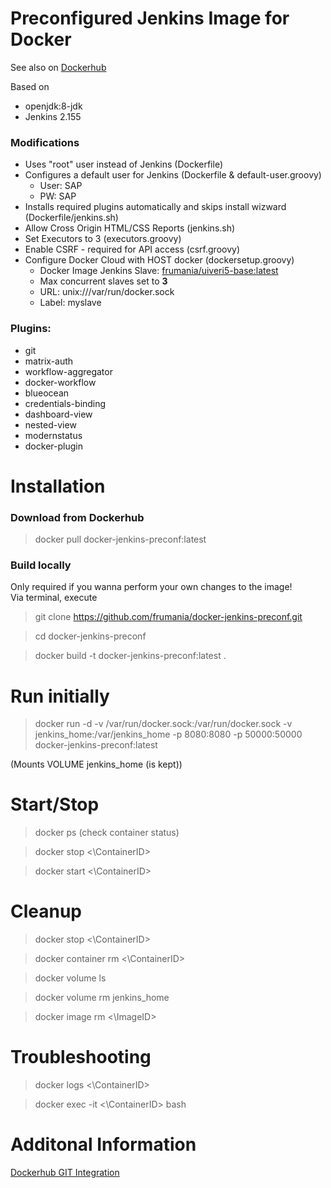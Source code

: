 # Preconfigured Jenkins Image for Docker

See also on [Dockerhub](https://hub.docker.com/r/frumania/docker-jenkins-preconf/)

Based on
* openjdk:8-jdk  
* Jenkins 2.155

### Modifications

* Uses "root" user instead of Jenkins (Dockerfile)
* Configures a default user for Jenkins (Dockerfile & default-user.groovy)
  * User: SAP
  * PW: SAP
* Installs required plugins automatically and skips install wizward (Dockerfile/jenkins.sh)
* Allow Cross Origin HTML/CSS Reports (jenkins.sh)
* Set Executors to 3 (executors.groovy)
* Enable CSRF - required for API access (csrf.groovy)
* Configure Docker Cloud with HOST docker (dockersetup.groovy)
  * Docker Image Jenkins Slave: [frumania/uiveri5-base:latest](https://hub.docker.com/r/frumania/uiveri5-base)
  * Max concurrent slaves set to **3**
  * URL: unix:///var/run/docker.sock
  * Label: myslave

### Plugins:

* git
* matrix-auth
* workflow-aggregator
* docker-workflow
* blueocean
* credentials-binding
* dashboard-view
* nested-view
* modernstatus
* docker-plugin

# Installation

### Download from Dockerhub

> docker pull docker-jenkins-preconf:latest 

### Build locally

Only required if you wanna perform your own changes to the image!  
Via terminal, execute
> git clone https://github.com/frumania/docker-jenkins-preconf.git  

> cd docker-jenkins-preconf  

> docker build -t docker-jenkins-preconf:latest .


# Run initially

> docker run -d -v /var/run/docker.sock:/var/run/docker.sock -v jenkins_home:/var/jenkins_home -p 8080:8080 -p 50000:50000 docker-jenkins-preconf:latest

(Mounts VOLUME jenkins_home (is kept))

# Start/Stop

> docker ps (check container status)  

> docker stop <\ContainerID\>  

> docker start <\ContainerID\>  


# Cleanup

> docker stop <\ContainerID\>  

> docker container rm <\ContainerID\>  

> docker volume ls  

> docker volume rm jenkins_home  

> docker image rm <\ImageID\>  


# Troubleshooting

> docker logs <\ContainerID\>  

> docker exec -it <\ContainerID\> bash  

# Additonal Information

[Dockerhub GIT Integration](https://ask.ericlin.info/post/2017/09/connect-your-repository-to-docker-hub-via-automated-build/)